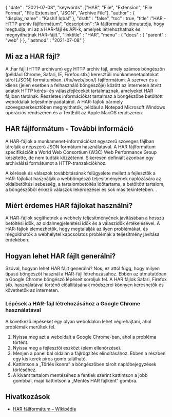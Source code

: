 {
  "date" : "2021-07-08",
  "keywords" :["HAR", "File", "Extension", "File Format", "File Extension", "JSON", "Archive File"],
  "author" : {
    "display_name" : "Kashif Iqbal"
},
  "draft" : "false",
  "toc" : true,
  "title" :"HAR - HTTP archív fájlformátum",
  "description" :"A fájlformátum útmutatója, hogy megtudja, mi az a HAR-fájl és API-k, amelyek létrehozhatnak és megnyithatnak HAR-fájlt.",
  "linktitle" : "HAR",
  "menu" : {
    "docs" : {
      "parent" : "web"
}
},
  "lastmod" : "2021-07-08"
}

## Mi az a HAR fájl?

A .har fájl (HTTP archívum) egy HTTP archív fájl, amely számos böngészőn (például Chrome, Safari, IE, Firefox stb.) keresztüli munkamenetadatokat tárol [JSON] formátumban. (/hu/web/json/) fájlformátum. A szerver és a kliens (jelen esetben a felhasználó böngészője) között az interneten átvitt adatok HTTP kérés- és válaszfejléceket tartalmaznak, amelyeket HAR fájlban tárolnak. Részletes információkat tartalmaz a böngészőbe betöltött weboldalak teljesítményadatairól. A HAR-fájlok bármely szövegszerkesztőben megnyithatók, például a Notepad Microsoft Windows operációs rendszeren és a TextEdit az Apple MacOS rendszeren.

## HAR fájlformátum - További információ

A HAR-fájlok a munkamenet-információkat egyszerű szöveges fájlban tárolják a népszerű JSON formátum használatával. A HAR fájlformátum specifikációit a World Web Consortium (W3C) Web Performance Group készítette, de nem tudták közzétenni. Sikeresen definiált azonban egy archiválási formátumot a HTTP-tranzakciókhoz.

A kérések és válaszok továbbításának felügyelete mellett a fejlesztők a HAR-fájlokat használják a webböngésző teljesítményének naplózására az oldalbetöltési sebesség, a tartalombetöltés időtartama, a betöltött tartalom, a böngészőből érkező válaszok lekérdezései és sok más tekintetében. .

## Miért érdemes HAR fájlokat használni?

A HAR-fájlok segíthetnek a webhely teljesítményének javításában a hosszú betöltési idők, az oldalmegjelenítési idők és a válaszidők értékelésével. A HAR-fájlok elemezhetők, hogy megtalálják az ilyen problémákat, és megoldhatók a webhelytel kapcsolatos problémák a teljesítmény javítása érdekében.

## Hogyan lehet HAR fájlt generálni?

Szóval, hogyan lehet HAR fájlt generálni? Nos, ez attól függ, hogy milyen típusú böngészőt használ a HAR-fájl létrehozásához. Ebben az útmutatóban a Google Chrome böngésző lépéseit soroljuk fel. A HAR fájlok Safari, Firefox stb. használatával történő előállításának módszerei könnyen kereshetők és követhetők az interneten.

### Lépések a HAR-fájl létrehozásához a Google Chrome használatával

A következő lépéseket egy olyan weboldalon lehet végrehajtani, ahol problémák merültek fel.

1. Nyissa meg azt a weboldalt a Google Chrome-ban, ahol a probléma történt.
1. Nyissa meg a fejlesztői eszközt (elem ellenőrzése).
1. Menjen a panel bal oldalán a fájlrögzítés elindításához. Ebben a részben egy kis kerek piros gomb található.
1. Kattintson a „Törlés ikonra” a böngészőben tárolt naplóbejegyzések törléséhez.
1. A kívánt tartalom mentéséhez a fentiek szerint kattintson a jobb gombbal, majd kattintson a „Mentés HAR fájlként” gombra.

## Hivatkozások

* [HAR fájlformátum – Wikipédia](https://en.wikipedia.org/wiki/HAR_(file_format))

